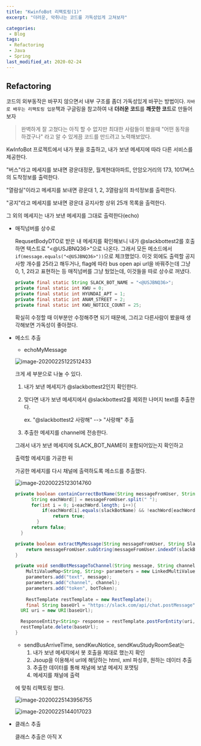 ```yaml
---
title: "KwinfoBot 리팩토링(1)"
excerpt: "더러운, 악취나는 코드를 가독성있게 고쳐보자"

categories:
 - Blog
tags:
 - Refactoring
 - Java
 - Spring
last_modified_at: 2020-02-24
---
```




## Refactoring

코드의 외부동작은 바꾸지 않으면서 내부 구조를 좀더 가독성있게 바꾸는 방법이다. `자바로 배우는 리팩토링 입문`책과 구글링을 참고하여 내 **더러운 코드**를 **깨끗한 코드**로 만들어보자

>  완벽하게 잘 고쳤다는 아직 할 수 없지만 최대한 사람들이 봤을때 "어떤 동작을 하겠구나" 라고 알 수 있게끔 코드를 만드려고 노력해보았다.

KwInfoBot 프로젝트에서 내가 봇을 호출하고, 내가 보낸 메세지에 따라 다른 서비스를 제공한다.

"버스"라고 메세지를 보내면 광운대정문, 월계현대아파트, 안암오거리의 173, 1017버스의 도착정보를 출력한다.

"열람실"이라고 메세지를 보내면 광운대 1, 2, 3열람실의 좌석정보를 출력한다.

"공지"라고 메세지를 보내면 광운대 공지사항 상위 25개 목록을 출력한다.

그 외의 메세지는 내가 보낸 메세지를 그대로 출력한다(echo)  

* 매직넘버를 상수로

  RequsetBodyDTO로 받은 내 메세지를 확인해보니 내가 @slackbottest2를 호출하면 텍스트로 "<@USJBNQ36>"으로 나온다. 그래서 모든 메소드에서 `if(message.equals("<@USJBNQ36>"))`으로 체크했었다. 이것 외에도 출력할 공지사항 개수를 25라고 해두거나, flag에 따라 bus open api url을 바꿔주는데 그냥 0, 1, 2라고 표현하는 등 매직넘버를 그냥 뒀었는데, 이것들을 따로 상수로 꺼냈다.

  ```java
  private final static String SLACK_BOT_NAME = "<@USJBNQ36>";
  private final static int KWU = 0;
  private final static int HYUNDAI_APT = 1;
  private final static int ANAM_STREET = 2;
  private final static int KWU_NOTICE_COUNT = 25;
  ```

  확실히 수정할 때 이부분만 수정해주면 되기 때문에, 그리고 다른사람이 봤을때 생각해보면 가독성이 좋아졌다.

* 메소드 추출
  * echoMyMessage

  ![image-20200225122512433]({{site.url}}/assets/2020-02-23-Refactoring.assets/image-20200225122512433.png)

  크게 세 부분으로 나눌 수 있다.

  1. 내가 보낸 메세지가 @slackbottest2인지 확인한다. 

  2. 맞다면 내가 보낸 메세지에서 @slackbottest2를 제외한 나머지 text를 추출한다. 

     ex. "@slackbottest2 사랑해"  --> "사랑해" 추출

  3. 추출한 메세지를 channel에 전송한다.

  그래서 내가 보낸 메세지에 SLACK_BOT_NAME이 포함되어있는지 확인하고

  출력할 메세지를 가공한 뒤

  가공한 메세지를 다시 채널에 출력하도록 메소드를 추출했다.

  ![image-20200225123014760]({{site.url}}/assets/2020-02-23-Refactoring.assets/image-20200225123014760.png)

  ```java
  private boolean containCorrectBotName(String messageFromUser, String slackBotName) {
  	    String eachWord[] = messageFromUser.split(" ");
  	    for(int i = 0; i<eachWord.length; i++){
  	        if(eachWord[i].equals(slackBotName) && !eachWord[eachWord.length-1].equals(slackBotName))
  	            return true;
          }
  	    return false;
  	}
  
  private boolean extractMyMessage(String messageFromUser, String SlackBotName){
      return messageFromUser.subString(messageFromUser.indexOf(slackBotName) + slackBotName.length() + 1);
  }
  
  private void sendBotMessageToChannel(String message, String channel){
      MultiValueMap<String, String> parameters = new LinkedMultiValueMap<>();
      parameters.add("text", message);
      parameters.add("channel", channel);
      parameters.add("token", botToken);
      
      RestTemplate restTemplate = new RestTemplate();
      final String baseUrl = "https://slack.com/api/chat.postMessage";
  	URI uri = new URI(baseUrl);
  
  	ResponseEntity<String> response = restTemplate.postForEntity(uri, parameters, String.class);
  	restTemplate.delete(baseUrl);
  }
  ```

  

  * sendBusArriveTime, sendKwuNotice, sendKwuStudyRoomSeat는
    1. 내가 보낸 메세지에서 봇 호출을 제대로 했는지 확인
    2. Jsoup을 이용해서 url에 해당하는 html, xml 파싱후, 원하는 데이터 추출
    3. 추출한 데이터를 통해 채널에 보낼 메세지 포맷팅
    4. 메세지를 채널에 출력

  에 맞춰 리팩토링 했다.

  ![image-20200225143956755]({{site.url}}/assets/2020-02-23-Refactoring.assets/image-20200225143956755.png)

  ![image-20200225144017023]({{site.url}}/assets/2020-02-23-Refactoring.assets/image-20200225144017023.png)

* 클래스 추출

  클래스 추출은 아직 X

